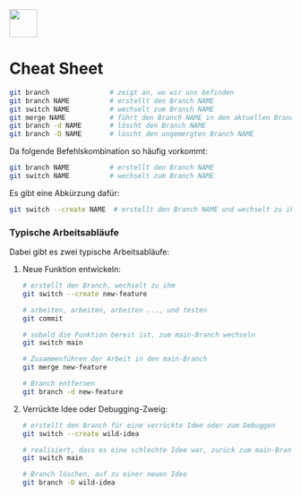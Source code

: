 <img src="Techstarter.svg" style="height: 50px; width: auto">

# Cheat Sheet


```bash
git branch               # zeigt an, wo wir uns befinden
git branch NAME          # erstellt den Branch NAME
git switch NAME          # wechselt zum Branch NAME
git merge NAME           # führt den Branch NAME in den aktuellen Branch ein
git branch -d NAME       # löscht den Branch NAME
git branch -D NAME       # löscht den ungemergten Branch NAME
```

Da folgende Befehlskombination so häufig vorkommt:

```bash
git branch NAME          # erstellt den Branch NAME
git switch NAME          # wechselt zum Branch NAME
```

Es gibt eine Abkürzung dafür:

```bash
git switch --create NAME  # erstellt den Branch NAME und wechselt zu ihm
```

### Typische Arbeitsabläufe

Dabei gibt es zwei typische Arbeitsabläufe:

1. Neue Funktion entwickeln:
   ```bash
   # erstellt den Branch, wechselt zu ihm
   git switch --create new-feature  

   # arbeiten, arbeiten, arbeiten ..., und testen
   git commit                       

   # sobald die Funktion bereit ist, zum main-Branch wechseln
   git switch main                  

   # Zusammenführen der Arbeit in den main-Branch
   git merge new-feature            

   # Branch entfernen
   git branch -d new-feature        
   ```

2. Verrückte Idee oder Debugging-Zweig:
   ```bash
   # erstellt den Branch für eine verrückte Idee oder zum Debuggen
   git switch --create wild-idea    

   # realisiert, dass es eine schlechte Idee war, zurück zum main-Branch
   git switch main                  

   # Branch löschen, auf zu einer neuen Idee
   git branch -D wild-idea          
   ```

